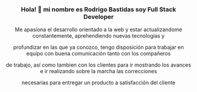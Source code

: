 <div id="header" align="center">
    <H3> Hola! 👋 mi nombre es Rodrigo Bastidas soy Full Stack Developer</H3>
    <p>Me apasiona el desarrollo orientado a la web y estar actualizandome constantemente, aprehendiendo nuevas tecnologias y<p>
    <p>profundizar en las que ya conozco, tengo disposición para trabajar en equipo con  buena comunicación tanto con los compañeros<p>
    <p>de trabajo, así como tambien con los clientes para ir mostrando los avances e ir realizando sobre la marcha las correcciones<p>
    <p>necesarias para entregar un producto a satisfacción del cliente<p>
   
        
    
</div>
